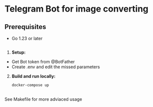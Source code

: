 # Telegram Bot for image converting

## Prerequisites

- Go 1.23 or later

## 

1. **Setup:**

- Get Bot token from @BotFather
- Create .env and edit the missed parameters

2. **Build and run locally:**

    ```sh
    docker-compose up
    ```
##
See Makefile for more adviaced usage
